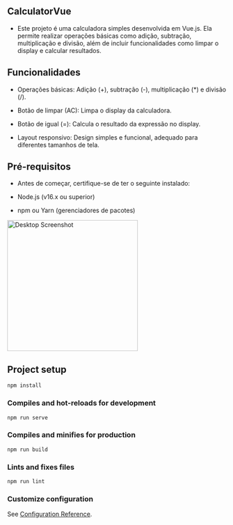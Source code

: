 ## CalculatorVue

- Este projeto é uma calculadora simples desenvolvida em Vue.js. Ela permite realizar operações básicas como adição, subtração, multiplicação e divisão, além de incluir funcionalidades como limpar o display e calcular resultados.

## Funcionalidades

- Operações básicas: Adição (+), subtração (-), multiplicação (*) e divisão (/).

- Botão de limpar (AC): Limpa o display da calculadora.

- Botão de igual (=): Calcula o resultado da expressão no display.

- Layout responsivo: Design simples e funcional, adequado para diferentes tamanhos de tela.

## Pré-requisitos

- Antes de começar, certifique-se de ter o seguinte instalado:

- Node.js (v16.x ou superior)

- npm ou Yarn (gerenciadores de pacotes)

<img src="https://i.imgur.com/5Og0vac.png" alt="Desktop Screenshot" width="300" height="300"/>

## Project setup
```
npm install
```

### Compiles and hot-reloads for development
```
npm run serve
```

### Compiles and minifies for production
```
npm run build
```

### Lints and fixes files
```
npm run lint
```

### Customize configuration
See [Configuration Reference](https://cli.vuejs.org/config/).
